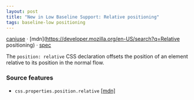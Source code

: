 ```yaml
---
layout: post
title: "New in Low Baseline Support: Relative positioning"
tags: baseline-low positioning
---
```


[caniuse](https://caniuse.com/?search=relative-positioning) · [mdn](https://developer.mozilla.org/en-US/search?q=Relative positioning) · [spec](https://drafts.csswg.org/css-position-3/#relpos-insets)

The `position: relative` CSS declaration offsets the position of an element relative to its position in the normal flow.

### Source features

- ``css.properties.position.relative`` [[mdn]](https://developer.mozilla.org/en-US/search?q=css.properties.position.relative)
